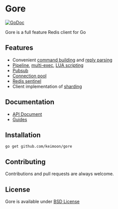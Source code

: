 # Gore

[![GoDoc](https://godoc.org/github.com/keimoon/gore?status.png)](http://godoc.org/github.com/keimoon/gore)

Gore is a full feature Redis client for Go

## Features

* Convenient [command building](https://github.com/keimoon/gore/wiki/Connection-and-Command) 
and [reply parsing](https://github.com/keimoon/gore/wiki/Reply)
* [Pipeline](https://github.com/keimoon/gore/wiki/Pipeline), 
[multi-exec](https://github.com/keimoon/gore/wiki/Transaction),
[LUA scripting](https://github.com/keimoon/gore/wiki/Script)
* [Pubsub](https://github.com/keimoon/gore/wiki/Pubsub)
* [Connection pool](https://github.com/keimoon/gore/wiki/Connection-pool)
* [Redis sentinel](https://github.com/keimoon/gore/wiki/Sentinel)
* Client implementation of [sharding](https://github.com/keimoon/gore/wiki/Sharding)

## Documentation

* [API Document](http://godoc.org/github.com/keimoon/gore)
* [Guides](https://github.com/keimoon/gore/wiki)

## Installation

```
go get github.com/keimoon/gore
```

## Contributing

Contributions and pull requests are always welcome.

## License

Gore is available under [BSD License](http://opensource.org/licenses/BSD-3-Clause)
